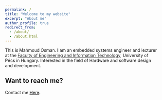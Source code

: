 ```yaml
---
permalink: /
title: "Welcome to my website"
excerpt: "About me"
author_profile: true
redirect_from: 
  - /about/
  - /about.html
---
```

This is Mahmoud Osman. I am an embedded systems engineer and lecturer at the [Faculty of Engineering and Information Technology](https://english.mik.pte.hu/), University of Pécs in Hungary. 
Interested in the field of Hardware and software design and development. 


Want to reach me?
------
Contact me [Here](osman.mahmoud@mik.pte.hu). 